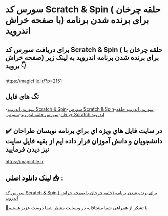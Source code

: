 # سورس کد Scratch & Spin ( حلقه چرخان با صفحه خراش) برای برنده شدن برنامه اندروید

## برای دریافت سورس کد Scratch & Spin ( حلقه چرخان با صفحه خراش) برای برنده شدن برنامه اندروید به لینک زیر بروید 👇

https://magicfile.ir/?p=2151

## تگ های فایل

-[سورس اندروید Scratch & Spin](https://magicfile.ir/product/%d8%b3%d9%88%d8%b1%d8%b3-%d9%88-%da%a9%d8%af-scratch-spin-%d8%ad%d9%84%d9%82%d9%87-%da%86%d8%b1%d8%ae%d8%a7%d9%86-%d8%a7%d9%86%d8%af%d8%b1%d9%88%db%8c%d8%af/)-[سورس Scratch & Spin](https://magicfile.ir/product/%d8%b3%d9%88%d8%b1%d8%b3-%d9%88-%da%a9%d8%af-scratch-spin-%d8%ad%d9%84%d9%82%d9%87-%da%86%d8%b1%d8%ae%d8%a7%d9%86-%d8%a7%d9%86%d8%af%d8%b1%d9%88%db%8c%d8%af/)-[سورس اندروید حلقه چرخان](https://magicfile.ir/product/%d8%b3%d9%88%d8%b1%d8%b3-%d9%88-%da%a9%d8%af-scratch-spin-%d8%ad%d9%84%d9%82%d9%87-%da%86%d8%b1%d8%ae%d8%a7%d9%86-%d8%a7%d9%86%d8%af%d8%b1%d9%88%db%8c%d8%af/)-[سورس حلقه اندروید](https://magicfile.ir/product/%d8%b3%d9%88%d8%b1%d8%b3-%d9%88-%da%a9%d8%af-scratch-spin-%d8%ad%d9%84%d9%82%d9%87-%da%86%d8%b1%d8%ae%d8%a7%d9%86-%d8%a7%d9%86%d8%af%d8%b1%d9%88%db%8c%d8%af/)-[سورس Scratch اندروید](https://magicfile.ir/product/%d8%b3%d9%88%d8%b1%d8%b3-%d9%88-%da%a9%d8%af-scratch-spin-%d8%ad%d9%84%d9%82%d9%87-%da%86%d8%b1%d8%ae%d8%a7%d9%86-%d8%a7%d9%86%d8%af%d8%b1%d9%88%db%8c%d8%af/)

## ✔️ در سايت فايل هاي ويژه اي براي برنامه نويسان طراحان دانشجويان و دانش آموزان قرار داده ايم از بقيه فايل سايت نيز ديدن فرماييد

https://magicfile.ir


## لينک دانلود اصلي 📥 :

[سورس کد Scratch & Spin ( حلقه چرخان با صفحه خراش) برای برنده شدن برنامه اندروید](https://magicfile.ir/product/%d8%b3%d9%88%d8%b1%d8%b3-%d9%88-%da%a9%d8%af-scratch-spin-%d8%ad%d9%84%d9%82%d9%87-%da%86%d8%b1%d8%ae%d8%a7%d9%86-%d8%a7%d9%86%d8%af%d8%b1%d9%88%db%8c%d8%af/) 


🙏با تشکر از همراهي شما مشتاقانه در وبسایت منتظر شما دوست عزیز هستیم

